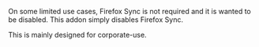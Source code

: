On some limited use cases, Firefox Sync is not required and it is wanted to be disabled. This addon simply disables Firefox Sync.

This is mainly designed for corporate-use.
